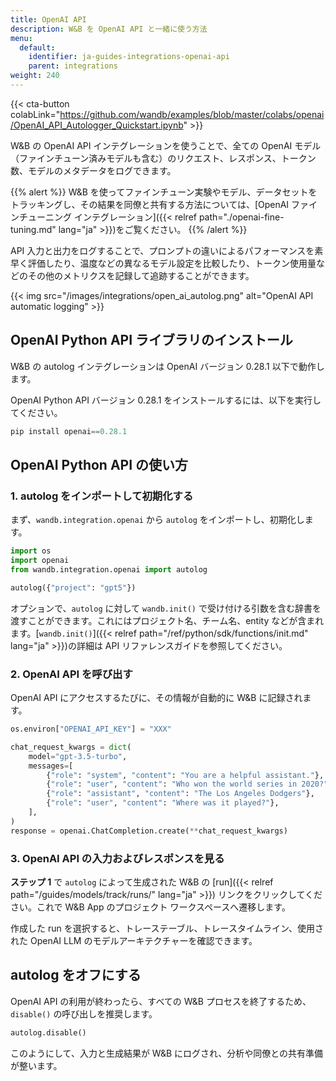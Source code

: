 ```yaml
---
title: OpenAI API
description: W&B を OpenAI API と一緒に使う方法
menu:
  default:
    identifier: ja-guides-integrations-openai-api
    parent: integrations
weight: 240
---
```


{{< cta-button colabLink="https://github.com/wandb/examples/blob/master/colabs/openai/OpenAI_API_Autologger_Quickstart.ipynb" >}}

W&B の OpenAI API インテグレーションを使うことで、全ての OpenAI モデル（ファインチューン済みモデルも含む）のリクエスト、レスポンス、トークン数、モデルのメタデータをログできます。

{{% alert %}}
W&B を使ってファインチューン実験やモデル、データセットをトラッキングし、その結果を同僚と共有する方法については、[OpenAI ファインチューニング インテグレーション]({{< relref path="./openai-fine-tuning.md" lang="ja" >}})をご覧ください。
{{% /alert %}}

API 入力と出力をログすることで、プロンプトの違いによるパフォーマンスを素早く評価したり、温度などの異なるモデル設定を比較したり、トークン使用量などのその他のメトリクスを記録して追跡することができます。

{{< img src="/images/integrations/open_ai_autolog.png" alt="OpenAI API automatic logging" >}}

## OpenAI Python API ライブラリのインストール

W&B の autolog インテグレーションは OpenAI バージョン 0.28.1 以下で動作します。

OpenAI Python API バージョン 0.28.1 をインストールするには、以下を実行してください。
```python
pip install openai==0.28.1
```

## OpenAI Python API の使い方

### 1. autolog をインポートして初期化する

まず、`wandb.integration.openai` から `autolog` をインポートし、初期化します。

```python
import os
import openai
from wandb.integration.openai import autolog

autolog({"project": "gpt5"})
```

オプションで、`autolog` に対して `wandb.init()` で受け付ける引数を含む辞書を渡すことができます。これにはプロジェクト名、チーム名、entity などが含まれます。[`wandb.init()`]({{< relref path="/ref/python/sdk/functions/init.md" lang="ja" >}})の詳細は API リファレンスガイドを参照してください。

### 2. OpenAI API を呼び出す

OpenAI API にアクセスするたびに、その情報が自動的に W&B に記録されます。

```python
os.environ["OPENAI_API_KEY"] = "XXX"

chat_request_kwargs = dict(
    model="gpt-3.5-turbo",
    messages=[
        {"role": "system", "content": "You are a helpful assistant."},
        {"role": "user", "content": "Who won the world series in 2020?"},
        {"role": "assistant", "content": "The Los Angeles Dodgers"},
        {"role": "user", "content": "Where was it played?"},
    ],
)
response = openai.ChatCompletion.create(**chat_request_kwargs)
```

### 3. OpenAI API の入力およびレスポンスを見る

**ステップ 1** で `autolog` によって生成された W&B の [run]({{< relref path="/guides/models/track/runs/" lang="ja" >}}) リンクをクリックしてください。これで W&B App のプロジェクト ワークスペースへ遷移します。

作成した run を選択すると、トレーステーブル、トレースタイムライン、使用された OpenAI LLM のモデルアーキテクチャーを確認できます。

## autolog をオフにする

OpenAI API の利用が終わったら、すべての W&B プロセスを終了するため、`disable()` の呼び出しを推奨します。

```python
autolog.disable()
```

このようにして、入力と生成結果が W&B にログされ、分析や同僚との共有準備が整います。